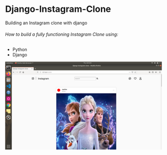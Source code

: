 # Django-Instagram-Clone
Building an Instagram clone with django

###### How to build a fully functioning Instagram Clone using:

 - Python
 - Django
 
 ![alt text](ig.png "Instagram clone")

